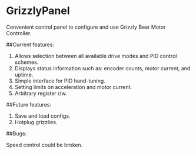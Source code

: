# GrizzlyPanel

Convenient control panel to configure and use Grizzly Bear Motor Controller.

##Current features:

1. Allows selection between all available drive modes and PID control schemes.
2. Displays status information such as: encoder counts, motor current, and uptime.
3. Simple interface for PID hand-tuning.
4. Setting limits on acceleration and motor current.
5. Arbitrary register r/w.

##Future features:

1. Save and load configs.
2. Hotplug grizzlies.


##Bugs:

Speed control could be broken.
